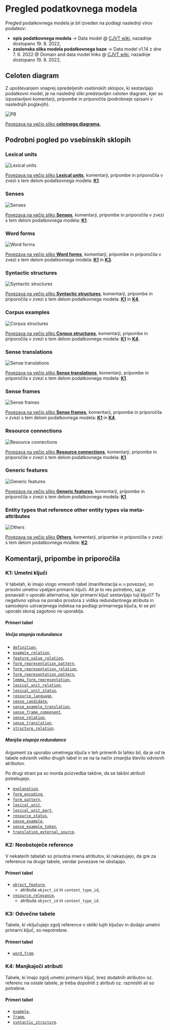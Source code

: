 # Pregled podatkovnega modela

Pregled podatkovnega modela je bil izveden na podlagi naslednji virov podatkov:

- **opis podatkovnega modela** &rarr; Data model @ [CJVT wiki](https://wiki.cjvt.si/books/digital-dictionary-database/page/data-model), nazadnje dostopano 19. 8. 2022,
- **zaslonska slika modela podatkovnega baze** &rarr; Data model v1.14 z dne 7. 6. 2022 @ Domain and data model links @ [CJVT wiki](https://wiki.cjvt.si/books/digital-dictionary-database/page/domain-and-data-model-links), nazadnje dostopano 19. 8. 2022,

## Celoten diagram

Z upoštevanjem vnaprej opredeljenih vsebinskih sklopov, ki sestavljajo podatkovni model, je na naslednji sliki predstavljen celoten diagram, kjer so izpostavljeni komentarji, pripombe in priporočila (podrobneje opisani v naslednjih poglavjih).

![PB](https://teaching.lavbic.net/plantuml/svg/xLnBRzms4BxhLmZf8SqM3emydDW85ac312rQj4MG5hq9iiHTgz5ZGKcr3Tl_lHH9KNmCAN9NcroQ769pFiuCPuR3uKDvstOfxlggZ3zyYgBsIr7lKfnMSLQcRHlVHN5ycMPVjhZfw_nzKpOulhugEcIsltdJehf5wtNy7NgzURd9h91aGmHGuEOSPPjp25YYco9BowIlYuuXDnjq1hAyhRiqwueiQJlSPrsFEUlDCmJgK3LuTqL-t0u2gBfdDjxe9grs9UEtiO4sA1L2dmr_GQ5zsHLbKMzx9dDW1hFBchf6P3nDtNAvfmpOu1nXveBBalHIsoJpl_puu-iFxq7oPFhynQjN-GiTf9lzFCkoqrE35Mpoy_Epi-VFTR1XxjFJo-ScJydK6IXKClEhvyDVGv1cua6AoKOpBpfxoMIb63VNidKVvDc0IPUqtfR8FIF-TySoxb1iFraxezRkS5gtX8JgBdfSeaqNTqsCY-rL5-S5PioYgo97SLRWh4JivxP363NTxGv5Zsb3XQfBXDieYYRdFdf3HLnmTwofasBgfFPHh3ljBYAZ8LeKtItf-USFfwVFJjUhbGHAigRQDJN196r_YPiIhLRnepXjOoS8a1IJFqL-4V_yssT2_UENzPesdPpGVse2kuZ_UlVf_K_lFdt_ukKJqle0QwUB72moAWNHZgcBn1YmYx_aqMjRdDuodoKJwYE8OaCrK7v6izXhJuKjgcYemHVU-eBHvGmzY-vS1OpojP_T_GOpXTWSai-8kP5FQcfEKrpbwo3A6pRJm_t9oVszU_fQEu-zjVO0OODY5XGqUMVGXApALgaFO6faonbpjyY9SzcGfEikCVEVQ5RuB9nVg10vpMdDnvPjYlMHk4TEawk5FVE91lAPUjg8CIhJOGK6BAwGbhIwBdkr0gG66ts3cohnitpN-0B3itYMrdcHfvrcJD5iZ2iWP--QRX1BOiPFVI7KXhUC94URWWIb7XPQyt4cuYJ457k8xGvnk1X7ZjeC5xj1buluyuU_Fyz4Wn83mH4zbo2uKhkcBPX6X3uNdXLAMx8FK8EJDnufpsLa2zEtip2kX6EW_wPbJyBeuw-_l_kiBliqIvF5iD-TDFVwOWMXxk_rPSL02SmaHkGcZOcIAK7qnCnD5UGfNu2zBUGebcUBrbEbCFsrAJt97qE288SzcoG2BZFOLdSCsNW8sQ7Qq7R4bg93HesHART1ZEJuyPh_vgvxsVIlp5OvRHe4st0MoP-ADBcUCGWpLlKnQb09CzdTVp-nQN2Le3fhygBUXhbYMa3uhuUQ_Up54vQ646vfkbK9RbqIQunhjAMyGjWULe3wn1TOFTeHNo_mfzBIeTC2fgP5PrWXtoGB5FuFR2zepccUysL2f04733r_qu5Y2G3ZKgmPdEh0pMa0BAJse77rDGI5O2qh6Ji_vLLBp0zMwN7YTCXwnynl1Y7hDKOTvw7tN23bE6S2bmRFJf1uW8gG9j3n3kUlgU4dsAkSz3I6pGw09g5vO6JfaGAyeI4LoCYK56fadvWPBX_Rzp2wGryU5N8jnbqqogEzr7W9tBLemQCq7kOulosCTVW-MYTTymNLeEwCjCG8w3vcjW9JP8VkABcvUIfbFfO8Hh85CyqytWCXGKHCcn0rIcRet1FQnawWYGLCBpUN_v3b8-5NQwE3rLRF-KMtjfwpYmlWO63o3HPXYxa4Ue1lpjXbu7gBQeIBBEPQq-LkkZAqRDkqiuJf547kkTnD66DAjhuTsZRuLbmLQEr7bg-9zPEcdSenHHtktiCiD89qcz36FLGS-y-UnOIh25Sb3iYnuqaLwLO8q2MqIB3ETBr4y0JQ2uGnGkLoNvyi4eu7otYbn1e7kfRG7kwVzhkd4Y_Qps1a96-7YyFw1g9j1rRqkSLqB1IBumbwImQ-qRYRAtA1RcBTDqbEERPxJg3OCCzLX52J52hKUeXZpmr5dQERkRfEy85le61okF9xt0GQekrApUWJcXi2JYQRPOuneG0PZutDWQazZ1Dis6VkFe2GK3mylzaxgVLrW_DuE4Ma9Ot-ckeENXdaGqUn8CYD5bPX7XyOOhGZrHPHWTbhje2djq-EgTUXcyvt_LEELXbdSB2SPXtpCgln876NTXt2TTBUjXsg56LKqjVJ1L9Y2U-pSJWyIMmVfAyMIP3wCEHRnVBeKUz7NO2CUcXhoI_JcTiCx2j4ZYOShdVdW5zTJuTc8ReeBXwIRq8PBlAyHNBZGL5ZrFeEpBUQ7MI13-qHSbG8gJGNdmk69LdY-yk1dsUywdj-QQz_c3fpLtUeag-rK8NsdWiUk_uILLNgfPiKVAiLcsMaVXmr5GrxAyl66d0dI1HF74d52bXYUjcKtMSM1amNxVJB0TdR3ViaZgE-jb6BOF7W1YeN8JJTd9jZ4fp7YaGviJ2hFu6t53JY45VkEzzdJZlR2g6ASotg7fniIkpV4-vAUpJtS-MIexDbmFPnZhr4UkBNmeWzP6Osb0-cfZmcNnEZYjzHsrAAz6G9jgIpgtmppaMvfhR3yF2-b7rNmpzLeT_6C1Uo_Qdw4SwTp-NInC9onJG1O0bxt3PvNrzEicToxMgb38IEmqFpsRKX7V1RLvwJfCoyMXwPSVN6NmDqytyXZMvsXBzi3Qbb0JywFJDZn0l0Yf9sioCR4kxmXhdfSOR4w9JMPMmQnpqk4x9Y4DqwtrfJjeoXQwm7PkAf-95SeqbtXBcE_89klHxfczFIQ5yihHoUJkofJqxjKdka9801bJVNDSt_FEeZ9RYdfKXbea761KXYuWeQSJcjDFjrKlKmdUCDU_fKFF85hxl9siP2XrGTwDzKUc1YKcW464vNFrP1jfXLO5SepMaXu8OLTLRshHGOaN5n8PyRH7nUI25gNAjBDF1E7LxVsIUnOdInzCNiiCAh7z3UgHEE7sJnomP-N6NsE71f6LNZWeIcHnILA4FJMYs20xA7FPISGJ2xxHDyfvLV2tYf1l0qtdwAs-kOETN5b4p45B5FsmdZFw2GC9W4mG6XqnVLGdaPgiW7A8S7PT0hNsrAMDoiJnnvJHFxDG0qqCTc6I6YboT_QRM2C3eVo6mQQjf6mc0cLdwLE_nV0ieNhjAo5EdVfb0Q_nKcZi_Ks7uB4XWfd_qOT4g88kYbDTFCl46rWvKJ4PMfu0TTk-fFsMIRk7UdiX4yaACj8rSXDKcV7iZ1Z-aa93CZK2bmb2iPXNNZ8JVVnm5H8-GjglE-Aly3 "PB")

[Povezava na večjo sliko **celotnega diagrama**.](https://teaching.lavbic.net/plantuml/svg/xLnBRzms4BxhLmZf8SqM3emydDW85ac312rQj4MG5hq9iiHTgz5ZGKcr3Tl_lHH9KNmCAN9NcroQ769pFiuCPuR3uKDvstOfxlggZ3zyYgBsIr7lKfnMSLQcRHlVHN5ycMPVjhZfw_nzKpOulhugEcIsltdJehf5wtNy7NgzURd9h91aGmHGuEOSPPjp25YYco9BowIlYuuXDnjq1hAyhRiqwueiQJlSPrsFEUlDCmJgK3LuTqL-t0u2gBfdDjxe9grs9UEtiO4sA1L2dmr_GQ5zsHLbKMzx9dDW1hFBchf6P3nDtNAvfmpOu1nXveBBalHIsoJpl_puu-iFxq7oPFhynQjN-GiTf9lzFCkoqrE35Mpoy_Epi-VFTR1XxjFJo-ScJydK6IXKClEhvyDVGv1cua6AoKOpBpfxoMIb63VNidKVvDc0IPUqtfR8FIF-TySoxb1iFraxezRkS5gtX8JgBdfSeaqNTqsCY-rL5-S5PioYgo97SLRWh4JivxP363NTxGv5Zsb3XQfBXDieYYRdFdf3HLnmTwofasBgfFPHh3ljBYAZ8LeKtItf-USFfwVFJjUhbGHAigRQDJN196r_YPiIhLRnepXjOoS8a1IJFqL-4V_yssT2_UENzPesdPpGVse2kuZ_UlVf_K_lFdt_ukKJqle0QwUB72moAWNHZgcBn1YmYx_aqMjRdDuodoKJwYE8OaCrK7v6izXhJuKjgcYemHVU-eBHvGmzY-vS1OpojP_T_GOpXTWSai-8kP5FQcfEKrpbwo3A6pRJm_t9oVszU_fQEu-zjVO0OODY5XGqUMVGXApALgaFO6faonbpjyY9SzcGfEikCVEVQ5RuB9nVg10vpMdDnvPjYlMHk4TEawk5FVE91lAPUjg8CIhJOGK6BAwGbhIwBdkr0gG66ts3cohnitpN-0B3itYMrdcHfvrcJD5iZ2iWP--QRX1BOiPFVI7KXhUC94URWWIb7XPQyt4cuYJ457k8xGvnk1X7ZjeC5xj1buluyuU_Fyz4Wn83mH4zbo2uKhkcBPX6X3uNdXLAMx8FK8EJDnufpsLa2zEtip2kX6EW_wPbJyBeuw-_l_kiBliqIvF5iD-TDFVwOWMXxk_rPSL02SmaHkGcZOcIAK7qnCnD5UGfNu2zBUGebcUBrbEbCFsrAJt97qE288SzcoG2BZFOLdSCsNW8sQ7Qq7R4bg93HesHART1ZEJuyPh_vgvxsVIlp5OvRHe4st0MoP-ADBcUCGWpLlKnQb09CzdTVp-nQN2Le3fhygBUXhbYMa3uhuUQ_Up54vQ646vfkbK9RbqIQunhjAMyGjWULe3wn1TOFTeHNo_mfzBIeTC2fgP5PrWXtoGB5FuFR2zepccUysL2f04733r_qu5Y2G3ZKgmPdEh0pMa0BAJse77rDGI5O2qh6Ji_vLLBp0zMwN7YTCXwnynl1Y7hDKOTvw7tN23bE6S2bmRFJf1uW8gG9j3n3kUlgU4dsAkSz3I6pGw09g5vO6JfaGAyeI4LoCYK56fadvWPBX_Rzp2wGryU5N8jnbqqogEzr7W9tBLemQCq7kOulosCTVW-MYTTymNLeEwCjCG8w3vcjW9JP8VkABcvUIfbFfO8Hh85CyqytWCXGKHCcn0rIcRet1FQnawWYGLCBpUN_v3b8-5NQwE3rLRF-KMtjfwpYmlWO63o3HPXYxa4Ue1lpjXbu7gBQeIBBEPQq-LkkZAqRDkqiuJf547kkTnD66DAjhuTsZRuLbmLQEr7bg-9zPEcdSenHHtktiCiD89qcz36FLGS-y-UnOIh25Sb3iYnuqaLwLO8q2MqIB3ETBr4y0JQ2uGnGkLoNvyi4eu7otYbn1e7kfRG7kwVzhkd4Y_Qps1a96-7YyFw1g9j1rRqkSLqB1IBumbwImQ-qRYRAtA1RcBTDqbEERPxJg3OCCzLX52J52hKUeXZpmr5dQERkRfEy85le61okF9xt0GQekrApUWJcXi2JYQRPOuneG0PZutDWQazZ1Dis6VkFe2GK3mylzaxgVLrW_DuE4Ma9Ot-ckeENXdaGqUn8CYD5bPX7XyOOhGZrHPHWTbhje2djq-EgTUXcyvt_LEELXbdSB2SPXtpCgln876NTXt2TTBUjXsg56LKqjVJ1L9Y2U-pSJWyIMmVfAyMIP3wCEHRnVBeKUz7NO2CUcXhoI_JcTiCx2j4ZYOShdVdW5zTJuTc8ReeBXwIRq8PBlAyHNBZGL5ZrFeEpBUQ7MI13-qHSbG8gJGNdmk69LdY-yk1dsUywdj-QQz_c3fpLtUeag-rK8NsdWiUk_uILLNgfPiKVAiLcsMaVXmr5GrxAyl66d0dI1HF74d52bXYUjcKtMSM1amNxVJB0TdR3ViaZgE-jb6BOF7W1YeN8JJTd9jZ4fp7YaGviJ2hFu6t53JY45VkEzzdJZlR2g6ASotg7fniIkpV4-vAUpJtS-MIexDbmFPnZhr4UkBNmeWzP6Osb0-cfZmcNnEZYjzHsrAAz6G9jgIpgtmppaMvfhR3yF2-b7rNmpzLeT_6C1Uo_Qdw4SwTp-NInC9onJG1O0bxt3PvNrzEicToxMgb38IEmqFpsRKX7V1RLvwJfCoyMXwPSVN6NmDqytyXZMvsXBzi3Qbb0JywFJDZn0l0Yf9sioCR4kxmXhdfSOR4w9JMPMmQnpqk4x9Y4DqwtrfJjeoXQwm7PkAf-95SeqbtXBcE_89klHxfczFIQ5yihHoUJkofJqxjKdka9801bJVNDSt_FEeZ9RYdfKXbea761KXYuWeQSJcjDFjrKlKmdUCDU_fKFF85hxl9siP2XrGTwDzKUc1YKcW464vNFrP1jfXLO5SepMaXu8OLTLRshHGOaN5n8PyRH7nUI25gNAjBDF1E7LxVsIUnOdInzCNiiCAh7z3UgHEE7sJnomP-N6NsE71f6LNZWeIcHnILA4FJMYs20xA7FPISGJ2xxHDyfvLV2tYf1l0qtdwAs-kOETN5b4p45B5FsmdZFw2GC9W4mG6XqnVLGdaPgiW7A8S7PT0hNsrAMDoiJnnvJHFxDG0qqCTc6I6YboT_QRM2C3eVo6mQQjf6mc0cLdwLE_nV0ieNhjAo5EdVfb0Q_nKcZi_Ks7uB4XWfd_qOT4g88kYbDTFCl46rWvKJ4PMfu0TTk-fFsMIRk7UdiX4yaACj8rSXDKcV7iZ1Z-aa93CZK2bmb2iPXNNZ8JVVnm5H8-GjglE-Aly3)

## Podrobni pogled po vsebinskih sklopih

### Lexical units

![Lexical units](https://teaching.lavbic.net/plantuml/svg/xLPRJzim57xFhx3O0rkdeefUe0X5C0JQD6cQqBRNodLEMe_4ZXm7Mj7-zzbEBqdi9As6zZIAHF7vpkqx5_icbLZ8B8xG_QFdfK-K9LZW6948fobwzH2QOl8q4pnZmHsFk40lSoh1Fh--Je6buFle7Lo6mv3KGYQXSc20uHX8E7O18rXGWgD9ngZCaM488wV99PEOI4ecgHGPaPdOc0xFmHb3p4KoLrzdse49TrHd6nOuJgBSNbW72W7ld9xhZzDf5aaQKJRBSf_QcDiSuOo1oeUpTEEtbmEv243a9PX6IgjyLg1_-F3fylxEATvJ7mmkBe915LIbVKm8wVKiKsxAn-FHgD-lWYswUxrftxPPe9eudHPelkZhZ-MeGh7sOfkfq0kZOUuB2y5VYkokYzCWb0fcimYQ9-9_ETwc72NkzsmJmxOKcALA14nwfn644acE19tD9Ggeo8rvSne08bIG2FBlgGG1N2uJy4xDGGpn54JgUTw-k2VNniNLXcX_mp_I_9yWgnwldaf7XK7bKgd-_DZhdVVyJgU8wdJG2S8fAfwv327ritKk8F1fS8M-VFkXeD-_-dv9F1DuwJjgFjdhF3XrTF8sQDsUn4HhkZ8nWhfq72bqk-OFKqr_XNxTFjvzldryFnX-E30CLNGdeKRGmkeXf9Pijh6vvvtmEE5CnTwg4t8HJu0H7gYvEAuKd9Kov-nlQHyDFfZJPpK4QcAgWkPO9hKzNf6zLLMKsJPocwjtI7y9YB3U7lNzNaBykyRVkcsCwGse3WMF9qTDWUH7ucjs44BgrvxfzQhRNQrA0gy2r1Yp_Qj0KwCTkjgNIYjBTYhgngZ7jKMmhq3PgBDfcdGjHyTWzQLfjv5vPcpRnlo3zayJtHzMInmnKwQh4vvIQHQ8ahc3493oJ13G2S0pPcGNaIqv8AYTaXLG2JO77BoejqOBZ38IPNe3Rd6UjUZLIoSjI4tQVFfRFHiAfwfpfBu3YXrUKnFxxjvLo1QXkWUUWwZw5YZTdVkJeveXLsjcixbX3bW5vKhpo88uSonThDiqIuV8VlgsPsmi24XKnocV-H0tHvmIGPEwKP6maENrxowO_RBOLSuM7TCVjKyOTxoK1R3ODNA-FTQhiomvivPFeQKKeYet0izpxVSpixkrWYCtjuO6bsfRjho5E5ZHRtrhuTHaT0CioEBe3m00 "Lexical units")

[Povezava na večjo sliko **Lexical units**](https://teaching.lavbic.net/plantuml/svg/xLPRJzim57xFhx3O0rkdeefUe0X5C0JQD6cQqBRNodLEMe_4ZXm7Mj7-zzbEBqdi9As6zZIAHF7vpkqx5_icbLZ8B8xG_QFdfK-K9LZW6948fobwzH2QOl8q4pnZmHsFk40lSoh1Fh--Je6buFle7Lo6mv3KGYQXSc20uHX8E7O18rXGWgD9ngZCaM488wV99PEOI4ecgHGPaPdOc0xFmHb3p4KoLrzdse49TrHd6nOuJgBSNbW72W7ld9xhZzDf5aaQKJRBSf_QcDiSuOo1oeUpTEEtbmEv243a9PX6IgjyLg1_-F3fylxEATvJ7mmkBe915LIbVKm8wVKiKsxAn-FHgD-lWYswUxrftxPPe9eudHPelkZhZ-MeGh7sOfkfq0kZOUuB2y5VYkokYzCWb0fcimYQ9-9_ETwc72NkzsmJmxOKcALA14nwfn644acE19tD9Ggeo8rvSne08bIG2FBlgGG1N2uJy4xDGGpn54JgUTw-k2VNniNLXcX_mp_I_9yWgnwldaf7XK7bKgd-_DZhdVVyJgU8wdJG2S8fAfwv327ritKk8F1fS8M-VFkXeD-_-dv9F1DuwJjgFjdhF3XrTF8sQDsUn4HhkZ8nWhfq72bqk-OFKqr_XNxTFjvzldryFnX-E30CLNGdeKRGmkeXf9Pijh6vvvtmEE5CnTwg4t8HJu0H7gYvEAuKd9Kov-nlQHyDFfZJPpK4QcAgWkPO9hKzNf6zLLMKsJPocwjtI7y9YB3U7lNzNaBykyRVkcsCwGse3WMF9qTDWUH7ucjs44BgrvxfzQhRNQrA0gy2r1Yp_Qj0KwCTkjgNIYjBTYhgngZ7jKMmhq3PgBDfcdGjHyTWzQLfjv5vPcpRnlo3zayJtHzMInmnKwQh4vvIQHQ8ahc3493oJ13G2S0pPcGNaIqv8AYTaXLG2JO77BoejqOBZ38IPNe3Rd6UjUZLIoSjI4tQVFfRFHiAfwfpfBu3YXrUKnFxxjvLo1QXkWUUWwZw5YZTdVkJeveXLsjcixbX3bW5vKhpo88uSonThDiqIuV8VlgsPsmi24XKnocV-H0tHvmIGPEwKP6maENrxowO_RBOLSuM7TCVjKyOTxoK1R3ODNA-FTQhiomvivPFeQKKeYet0izpxVSpixkrWYCtjuO6bsfRjho5E5ZHRtrhuTHaT0CioEBe3m00), komentarji, pripombe in priporočila v zvezi s tem delom podatkovnega modela: [**K1**](#k1-umetni-ključi).

### Senses

![Senses](https://teaching.lavbic.net/plantuml/svg/xLTRRzem57xFhx2wXsvCL56vjA0AjQjQRTgqJLKtxIqoZWDM4pjodAweyDzdvnxR47fx6pm0vtmvtxdRd2S2Sf568RYwSPpaZj0OSXW15C8a0OyE07E8xXQSfTI_P27ZuE-I26pApyuIJ1Cycu5t-3GO1MWhn0iaGGOC9XW54nimn0y4mT1BAH4vCWZms6foHGL4WY0l4Jn58kM5wU0OMts868-Nykj24MJkZhVPnWymYiFSNh0D561OaHwhjvKq3GK92LsaEQSoPZU76ALOniDeKl2wEP1n7_Ey1FDGFjMMDT8_klvqUdLfLTUfzuSd9_vG1-bfdo24NDSmPK_vP38U3mOws4Ytwyu7fir6gf6Lj97cau5w6qHQYXMBQKPBBnwFSYx8EVlRpEwcEGrSFWBf8iIx9-9_ELwd7AtSrzb6MRO5XpIHAao5SnZYG03102UBfG0-uRanPqby313XACJvzqHWZfbOnTWvp0GHZkQO9uvJr_RWB6EO5YMRPJKw07Kj7ntfl-GbOYN1lpwwxh4xw_NoMagNXCTPY7izS01W0ZHnomwGB-9FmPVljrB-y-jibedw_Uo3ogwOWjyNDvUVBsxU3qSVf7JJoQs2it0hyLjpcxJxC9RfNd2uofFjrQXhAwev4PrW5NadI9N61EsCcECGgYwpPBobUisiwzozdeNL82mYvTYVTUK_u2pozYk2OFi2hGNOcLi4gKzyABIyLkANX1WpeMXb--pdVaMw3Ryb4Xy7HFQdtY6Q-6rciYOnQL-IkvSKl8h3nmdY95Q-JC7jrP_RZcvezS2JDqhNhYYSYbb2Se-algiz8mmJUUorcxCGlj7AG_B4JfDEME74Za3lOPZADhh-zkEYYhEni3VhVXhtsLe_jsoezLe_OGnKXQbfgZMb6MajJIkwDhPRMwdhVM5zUelQ0SrfqPviQtB_jP6k-SkMaCZiQjBWa7dVrbtPTR3TMva8wFT5rLz6T-tJMzhAbzPqp0xtYajXsy5229ftnjTnhx2tbuFDMI_zQyg0SPdUmqVpNjtXiMtzMTtLraYzGEfhjTM_R9BDqy3AaU-DaYB_rLqb2yDugCwRUtbPphPa9t5hxpPlXuRYELNPlTNR1QpAXbWKCofTxPe8nYCFKyHy-SVbwPFX2NQ7gNK-SjMpfYJRiHsHjgWCR5RKzZcd_c8r5incVPJ6H_MIqhVOaT8LF-tAlC6A9qjXirYbqUA0CFIPeWILMyNkLpkdXQtQkkESO-gdKVWF "Senses")

[Povezava na večjo sliko **Senses**](https://teaching.lavbic.net/plantuml/svg/xLTRRzem57xFhx2wXsvCL56vjA0AjQjQRTgqJLKtxIqoZWDM4pjodAweyDzdvnxR47fx6pm0vtmvtxdRd2S2Sf568RYwSPpaZj0OSXW15C8a0OyE07E8xXQSfTI_P27ZuE-I26pApyuIJ1Cycu5t-3GO1MWhn0iaGGOC9XW54nimn0y4mT1BAH4vCWZms6foHGL4WY0l4Jn58kM5wU0OMts868-Nykj24MJkZhVPnWymYiFSNh0D561OaHwhjvKq3GK92LsaEQSoPZU76ALOniDeKl2wEP1n7_Ey1FDGFjMMDT8_klvqUdLfLTUfzuSd9_vG1-bfdo24NDSmPK_vP38U3mOws4Ytwyu7fir6gf6Lj97cau5w6qHQYXMBQKPBBnwFSYx8EVlRpEwcEGrSFWBf8iIx9-9_ELwd7AtSrzb6MRO5XpIHAao5SnZYG03102UBfG0-uRanPqby313XACJvzqHWZfbOnTWvp0GHZkQO9uvJr_RWB6EO5YMRPJKw07Kj7ntfl-GbOYN1lpwwxh4xw_NoMagNXCTPY7izS01W0ZHnomwGB-9FmPVljrB-y-jibedw_Uo3ogwOWjyNDvUVBsxU3qSVf7JJoQs2it0hyLjpcxJxC9RfNd2uofFjrQXhAwev4PrW5NadI9N61EsCcECGgYwpPBobUisiwzozdeNL82mYvTYVTUK_u2pozYk2OFi2hGNOcLi4gKzyABIyLkANX1WpeMXb--pdVaMw3Ryb4Xy7HFQdtY6Q-6rciYOnQL-IkvSKl8h3nmdY95Q-JC7jrP_RZcvezS2JDqhNhYYSYbb2Se-algiz8mmJUUorcxCGlj7AG_B4JfDEME74Za3lOPZADhh-zkEYYhEni3VhVXhtsLe_jsoezLe_OGnKXQbfgZMb6MajJIkwDhPRMwdhVM5zUelQ0SrfqPviQtB_jP6k-SkMaCZiQjBWa7dVrbtPTR3TMva8wFT5rLz6T-tJMzhAbzPqp0xtYajXsy5229ftnjTnhx2tbuFDMI_zQyg0SPdUmqVpNjtXiMtzMTtLraYzGEfhjTM_R9BDqy3AaU-DaYB_rLqb2yDugCwRUtbPphPa9t5hxpPlXuRYELNPlTNR1QpAXbWKCofTxPe8nYCFKyHy-SVbwPFX2NQ7gNK-SjMpfYJRiHsHjgWCR5RKzZcd_c8r5incVPJ6H_MIqhVOaT8LF-tAlC6A9qjXirYbqUA0CFIPeWILMyNkLpkdXQtQkkESO-gdKVWF), komentarji, pripombe in priporočila v zvezi s tem delom podatkovnega modela: [**K1**](#k1-umetni-ključi).

### Word forms

![Word forms](https://teaching.lavbic.net/plantuml/svg/xLXRJzim57xFhx3OmxPEHHMNiY9KmH1eqwPjGjjU8zSvAH697TaEKAtyzzbnxd6IjaFiPUA1nlxEET-vsicva9ZB90hHrOtZYBk0nfZZ294G2u5-EmWjCBbRSfPGxvA5ZAE7sq12U_tiJ00LC9-ZL_3UF_P99yJrbO4KwC-0-3CRC8J7WE3GJMWW3TBtOMfLkQ8I4naGLqYU49dmJBL_05OE4UFnhVgvr0PIkjCktV28epWq-lmka0-uC7gW_wn6ar06OK2NYR6fbTdL4KOfA7yO5PdTYG4oxW4tALY4Igg-LWd_yVM7zrUNrkqozDxHoObtr0GrmpuZX4mcBLNsaCzcq-dXOHFS2lTaiZXiwwo4cbYDLi9ySgZ_MeOQ8TPMsceQuONfiR65EMSFrUW-LRk1An5Cbo7qTyJ_T3nFEcgnBwDDqcXBZgbGMq2bype4NoB940-Mjn9v0JVAdDl00qG2Ja8mluK43aokOd1UfmiHH0lWmd6SChbxPwc9qomeymT55VcCHs8FjKEdIq6H2EHA2VvyDvaSJEQZaOQxG0dpbE-Z4Tf3MA3QOeSgX3Bh7Bnvu9sYJrz_AEZtp_DvTVVLakFLF5N88UQW2abYxRDRobnRPGJXGInjiF4u_IVXKPwYNnStbnylRjuS7RzLgoeLWrwwHhFLsMolqsUBenaRgbfZ6pOnbYh7r1KhbUkeHgQ-zN9SR2IU8_l6ZvvCgjXlnRTHIJRwTiY_gkKyeotS5bvIlQQkFp8HVPvMO2zGEGtZ74BpGq-kFfOru8lpx66s3PTQYlNmTLE5GyMWNHu4LTBuLrMJ1tgJPFohxf1iQmbh2BS8or1zFcDP8YIIXTQtORqIB679-2gdbp__DPtfKOzLTNU3g0Y9UTgv5tBAFIC_X2Z26t6h5DzePBgCi-B0B1Ps9cjytRYQKk9kpr3f13n7UtMHtQKBjsYN2B1Gr-U-ZiaWEwTXby51b2NRV6p0CcezrNYFmqHrolMNRnS_yiZKBy5Fwt4IZzdQUbsqeSVhjIrEXURyHgAWwTj0WQ_V_WfynuN6y6h83iiCiUiw8Uhc-Wxr3JHraTXTqYwQIh3rq7MfHxZ3uMu_SwbYF6bgsLGjOfYFIRrNph5Ysy2DODT8KM3zJjaToLxHel1AKtsjtHDurJ7MCwNu7g2AZylAyLBVGAsF1tfej4P6SnIMIbgjNNy1oJyqk8H5CQEAwe14lSiRMAkpPXOLXtRwXAfV9gmUfVF7TapVgvTz5TZwdS5gk36RopbSVlFOr7HcevsUf_N-_hen-nodlrRsq-hIOYOOGt2Dp1uTvnoebqJX7m00 "Word forms")

[Povezava na večjo sliko **Word forms**](https://teaching.lavbic.net/plantuml/svg/xLXRJzim57xFhx3OmxPEHHMNiY9KmH1eqwPjGjjU8zSvAH697TaEKAtyzzbnxd6IjaFiPUA1nlxEET-vsicva9ZB90hHrOtZYBk0nfZZ294G2u5-EmWjCBbRSfPGxvA5ZAE7sq12U_tiJ00LC9-ZL_3UF_P99yJrbO4KwC-0-3CRC8J7WE3GJMWW3TBtOMfLkQ8I4naGLqYU49dmJBL_05OE4UFnhVgvr0PIkjCktV28epWq-lmka0-uC7gW_wn6ar06OK2NYR6fbTdL4KOfA7yO5PdTYG4oxW4tALY4Igg-LWd_yVM7zrUNrkqozDxHoObtr0GrmpuZX4mcBLNsaCzcq-dXOHFS2lTaiZXiwwo4cbYDLi9ySgZ_MeOQ8TPMsceQuONfiR65EMSFrUW-LRk1An5Cbo7qTyJ_T3nFEcgnBwDDqcXBZgbGMq2bype4NoB940-Mjn9v0JVAdDl00qG2Ja8mluK43aokOd1UfmiHH0lWmd6SChbxPwc9qomeymT55VcCHs8FjKEdIq6H2EHA2VvyDvaSJEQZaOQxG0dpbE-Z4Tf3MA3QOeSgX3Bh7Bnvu9sYJrz_AEZtp_DvTVVLakFLF5N88UQW2abYxRDRobnRPGJXGInjiF4u_IVXKPwYNnStbnylRjuS7RzLgoeLWrwwHhFLsMolqsUBenaRgbfZ6pOnbYh7r1KhbUkeHgQ-zN9SR2IU8_l6ZvvCgjXlnRTHIJRwTiY_gkKyeotS5bvIlQQkFp8HVPvMO2zGEGtZ74BpGq-kFfOru8lpx66s3PTQYlNmTLE5GyMWNHu4LTBuLrMJ1tgJPFohxf1iQmbh2BS8or1zFcDP8YIIXTQtORqIB679-2gdbp__DPtfKOzLTNU3g0Y9UTgv5tBAFIC_X2Z26t6h5DzePBgCi-B0B1Ps9cjytRYQKk9kpr3f13n7UtMHtQKBjsYN2B1Gr-U-ZiaWEwTXby51b2NRV6p0CcezrNYFmqHrolMNRnS_yiZKBy5Fwt4IZzdQUbsqeSVhjIrEXURyHgAWwTj0WQ_V_WfynuN6y6h83iiCiUiw8Uhc-Wxr3JHraTXTqYwQIh3rq7MfHxZ3uMu_SwbYF6bgsLGjOfYFIRrNph5Ysy2DODT8KM3zJjaToLxHel1AKtsjtHDurJ7MCwNu7g2AZylAyLBVGAsF1tfej4P6SnIMIbgjNNy1oJyqk8H5CQEAwe14lSiRMAkpPXOLXtRwXAfV9gmUfVF7TapVgvTz5TZwdS5gk36RopbSVlFOr7HcevsUf_N-_hen-nodlrRsq-hIOYOOGt2Dp1uTvnoebqJX7m00), komentarji, pripombe in priporočila v zvezi s tem delom podatkovnega modela: [**K1**](#k1-umetni-ključi) in [**K3**](#k3-odvečne-tabele).

### Syntactic structures

![Syntactic structures](https://teaching.lavbic.net/plantuml/svg/xLPDZzem5BpdLrZqi2qLAE9pGIZQBTfLgqfLXTfU8-CyWxMEZHn72ohyztKI20asKAeUgrmYUzxCUDvpu27HMEaqvkXfvdd92nChh72C2CT9Wdvx2CqnULaecOfeAhbKw7N9DDZhaqa28e4WGE_WdlOfEGi9gH78WNG4X8vSG0vhHZ0FKy5qWQGK1axAZT2OQ4R2HAkKw5JjgMa7d1vYgLPByxh817AxWtFSiCRnYXTyz1o80Yv5EzdZ54svPfo9HLfePcHkEYA507CUAPAzhby0fOf05IsOSrDLNwl4tt_-TFyqTMuVeuzwms7KEmMTnZuYXFY-HUMEV3GQ3BhTKx0Lj-_FkpPd9MhY5At4FEncZoLq4d6cOjESn0k3Vg65bPAlrNHtrTkWJ0aM2mwNRyJ_TloRTjIoFwPDyhIrmY8nMo2qTyU1QgGbKconr2XYgY3pbYm2H9WY78htH8C2gJShyExoXHZYEQZ4yuwzRKnoXV4-kg0C5fN1Dj2vlBF1C9QOtfGy2g9WylEZxtVyeDbqb3MRg85mWXnR5tKGOj4OVVdsmw2-Vmq2isGYg-WVHG-L8P7nIWg3A4NjhLj54Jeajb1u4nmPZyZd0xBLAZX41EjyyqzCA-0uwsUODSusNjk-tVpUaZ1tS8n-FSwcdnzdxtlz3xSuEs_gYf_AZ5pBbIePXnV3hS6rl0LiahD1-V5T0xBRjbhRhMjWwnLb28S2TyykrpX4RiMRWzXTh7vM3_shhY7hovkrpEfIVVPjSJlMgybVjHkQ3v_JSxxnDyPh99STEmRYIWMLAWv141cP7mB7OUqJxBRjTcrUIgawEWEcg_QvMNm04Pa_jMy0 "Syntactic structures")

[Povezava na večjo sliko **Syntactic structures**](https://teaching.lavbic.net/plantuml/svg/xLPDZzem5BpdLrZqi2qLAE9pGIZQBTfLgqfLXTfU8-CyWxMEZHn72ohyztKI20asKAeUgrmYUzxCUDvpu27HMEaqvkXfvdd92nChh72C2CT9Wdvx2CqnULaecOfeAhbKw7N9DDZhaqa28e4WGE_WdlOfEGi9gH78WNG4X8vSG0vhHZ0FKy5qWQGK1axAZT2OQ4R2HAkKw5JjgMa7d1vYgLPByxh817AxWtFSiCRnYXTyz1o80Yv5EzdZ54svPfo9HLfePcHkEYA507CUAPAzhby0fOf05IsOSrDLNwl4tt_-TFyqTMuVeuzwms7KEmMTnZuYXFY-HUMEV3GQ3BhTKx0Lj-_FkpPd9MhY5At4FEncZoLq4d6cOjESn0k3Vg65bPAlrNHtrTkWJ0aM2mwNRyJ_TloRTjIoFwPDyhIrmY8nMo2qTyU1QgGbKconr2XYgY3pbYm2H9WY78htH8C2gJShyExoXHZYEQZ4yuwzRKnoXV4-kg0C5fN1Dj2vlBF1C9QOtfGy2g9WylEZxtVyeDbqb3MRg85mWXnR5tKGOj4OVVdsmw2-Vmq2isGYg-WVHG-L8P7nIWg3A4NjhLj54Jeajb1u4nmPZyZd0xBLAZX41EjyyqzCA-0uwsUODSusNjk-tVpUaZ1tS8n-FSwcdnzdxtlz3xSuEs_gYf_AZ5pBbIePXnV3hS6rl0LiahD1-V5T0xBRjbhRhMjWwnLb28S2TyykrpX4RiMRWzXTh7vM3_shhY7hovkrpEfIVVPjSJlMgybVjHkQ3v_JSxxnDyPh99STEmRYIWMLAWv141cP7mB7OUqJxBRjTcrUIgawEWEcg_QvMNm04Pa_jMy0), komentarji, pripombe in priporočila v zvezi s tem delom podatkovnega modela: [**K1**](#k1-umetni-ključi) in [**K4**](#k4-manjkajoči-atributi).

### Corpus examples

![Corpus structures](https://teaching.lavbic.net/plantuml/svg/xLPTJzim57tFhx3O0rkdLX7zW29KmH1eqwPjGjjU8zTnsWZ7Zcm7g5R---ma9N7if66WFKsfrCZt-7wSSttZSo4Xbrb2mDMDvudRcAQGmmGW0eK0lpq0bX3ThZZBQ7Z92EFWVXrBRA-VdGbC1Luim1jy4aqZr0e98XKW1qPpZAAv2qZmGumW2J8Qom8PHNZcTBcX4Y8Peq18dY6PyT9rT8ITEIICfslrkj81ydHdRRxn0qnIKlYBsa0HXaz1Z_JZ39eH6PEOhh8YfdRcTeSOfLZLmwWeu_e5aF4GyqA29L6xpBKQ_TFh3oTNbqvpHNquEJuE9qrGa_OvGiZtBLTkokVpsMmyRe8jkdr_ERPzrgX6pg0rce_7-h42DIZMKMmt3NhnR5h4Wfop-pgxZ_NJmDKMI5S4Tv-8_tAyZXm6znNRA6TRSaY5Cc4glKE28maa0pnUhIK8OruuyzPnY06AEIAuU1SISypa9iNUORwGu6I9kV2yIjk3ipp2QLdo0YckCW5ABiG1gFEY6q7zL1QntAYjFz_x_f6_60oANOC1E01GWD97SoS0SNWAFdtzeIpVFoyM-T9mcFzHrHEduDV5pUN7YvktiycxVFLE9QiggmoJgJOegbn9bD42ZWdKX0IwybrEJkCBKdHbKZ39SRYmacgaqI_mJfeLXvjIcA22NHUmdcIqyU38f5R7lgGYpf9Wvz9AhG6Mh3zKYVFiKjLuaPWYI_BT-b-Gtf5lsHKxk6Qhb6WNBzzbzWi0AHEnp7jQ-MklgHYLZUOn5bycNE5gdmojvVV9Ef3i5bDdxeNfDIfGCr7kBSECtQwbMvkIxiVjSBZTbhEjPgXEKebmJfhz-1w86kIffss8sILxxAKI2fMb6cSOFVrHQbDPCs-AgrT0TGdGYbeYzcb20rE_3ko1keU60U7CRe2E6fz8qfzVSuws0e1r3UXBH6k3cbLMeVfNOcJzB8sw-SyFZdbiEkXCC1Jg_cHIM2w-UkEqVIyDK1cyfR0xI3BroR_-yksYfQw8yKGTrvHZVI0BKHfLTa20VJNTNxlBtpzdmfJkSJlAqb5jE3P7q2Y_gevsyyNpkaZfzcOSDGKTsKFBFU0QEUJJolFECGspXFm1 "Corpus structures")

[Povezava na večjo sliko **Corpus structures**](https://teaching.lavbic.net/plantuml/svg/xLPTJzim57tFhx3O0rkdLX7zW29KmH1eqwPjGjjU8zTnsWZ7Zcm7g5R---ma9N7if66WFKsfrCZt-7wSSttZSo4Xbrb2mDMDvudRcAQGmmGW0eK0lpq0bX3ThZZBQ7Z92EFWVXrBRA-VdGbC1Luim1jy4aqZr0e98XKW1qPpZAAv2qZmGumW2J8Qom8PHNZcTBcX4Y8Peq18dY6PyT9rT8ITEIICfslrkj81ydHdRRxn0qnIKlYBsa0HXaz1Z_JZ39eH6PEOhh8YfdRcTeSOfLZLmwWeu_e5aF4GyqA29L6xpBKQ_TFh3oTNbqvpHNquEJuE9qrGa_OvGiZtBLTkokVpsMmyRe8jkdr_ERPzrgX6pg0rce_7-h42DIZMKMmt3NhnR5h4Wfop-pgxZ_NJmDKMI5S4Tv-8_tAyZXm6znNRA6TRSaY5Cc4glKE28maa0pnUhIK8OruuyzPnY06AEIAuU1SISypa9iNUORwGu6I9kV2yIjk3ipp2QLdo0YckCW5ABiG1gFEY6q7zL1QntAYjFz_x_f6_60oANOC1E01GWD97SoS0SNWAFdtzeIpVFoyM-T9mcFzHrHEduDV5pUN7YvktiycxVFLE9QiggmoJgJOegbn9bD42ZWdKX0IwybrEJkCBKdHbKZ39SRYmacgaqI_mJfeLXvjIcA22NHUmdcIqyU38f5R7lgGYpf9Wvz9AhG6Mh3zKYVFiKjLuaPWYI_BT-b-Gtf5lsHKxk6Qhb6WNBzzbzWi0AHEnp7jQ-MklgHYLZUOn5bycNE5gdmojvVV9Ef3i5bDdxeNfDIfGCr7kBSECtQwbMvkIxiVjSBZTbhEjPgXEKebmJfhz-1w86kIffss8sILxxAKI2fMb6cSOFVrHQbDPCs-AgrT0TGdGYbeYzcb20rE_3ko1keU60U7CRe2E6fz8qfzVSuws0e1r3UXBH6k3cbLMeVfNOcJzB8sw-SyFZdbiEkXCC1Jg_cHIM2w-UkEqVIyDK1cyfR0xI3BroR_-yksYfQw8yKGTrvHZVI0BKHfLTa20VJNTNxlBtpzdmfJkSJlAqb5jE3P7q2Y_gevsyyNpkaZfzcOSDGKTsKFBFU0QEUJJolFECGspXFm1), komentarji, pripombe in priporočila v zvezi s tem delom podatkovnega modela: [**K1**](#k1-umetni-ključi) in [**K4**](#k4-manjkajoči-atributi).

### Sense translations

![Sense translations](https://teaching.lavbic.net/plantuml/svg/xLTTJzim57tFhx3WWQrJKKHfeHMAO0YqQT8qLTjUAzUvIIrS9x8TGJNuxtE-g1Cx2TEwjwaFjFR9ESVdNjlXMYeiLBPbw6xfUVA1yXGBl4M4OIdHBm-XDIOFiKWo7jucB17eSKCLsEDNLnAuX210nt0PJIFI2Lb5Mg00HdCWqTm5PF142MQhZ5DL8gC8PaxA7LUOA4fMKecCg4nKrD4PE3ri4v5kzDSu5oZiphguuGblKrRoHLsW2F2hw5d-SOfcJ556UPoLcZcPcuuad8DUJy9bfUkNm4I48CeIh9b-gZbcn3-z_tXvT-kStaSVdbzSXETjK3lsEI74zoqgT-Jp-MmscRJ1Ljo-lvxOd4RKn2bgn7mnoJ-MK2lYNCMcQSKBiscfXOL87irqNypT8FGZcCSC-dV4_t8SfXoDxFTfao9j9J2NUWguyauOH0gf10aQRnGAgIZ9l0qD0H4g28FokrGW856x5BoJOc0BspK8wNdUlhX7LuN4eZ8R54Kg1HakJ1uXQsLvHsWlLEtqypy--FwP7un6PNsh65S6nMY4ZX2Mg1FWLa2eyYOW36YuG9-_VjV8Rr-2m9mzZWNU1KtkFVhUYJQqRQmknNvver5Z8SKwtk1yo2x3EJvsEXsFYp-6oWBzl5dUVhfPlZkVlhSTrcILlVhd7tYh9BdUcWDQy9HgVZCDO-G0TUojp4282qUAXhl1bUdzmlNH8vDC47XTNMFqC9aYb0csKg1x5Ql-nFVRoqp6yehQZRbwe_5_L9gMUa-Rjv4Fi1ieLBdLxMrfZH_iMFdxuwJxw7jv7XSd-VZvsQoVrpW0SbIOFF8SL7UzrsZk797V33PD2zIYw6iPWx8rDVoWxSCkZmEcm-guM1gN2Dg_REGbjQhOF2QCLmgxF4KRfecavH6XvtfCr1LqtcZ8V8SOjjNHMgrjvBpFyfS5HvgdHIETwaYBsHfKszE0BEsQxQUgKPvt3JpK_phz1W00 "Sense translations")

[Povezava na večjo sliko **Sense translations**](https://teaching.lavbic.net/plantuml/svg/xLTTJzim57tFhx3WWQrJKKHfeHMAO0YqQT8qLTjUAzUvIIrS9x8TGJNuxtE-g1Cx2TEwjwaFjFR9ESVdNjlXMYeiLBPbw6xfUVA1yXGBl4M4OIdHBm-XDIOFiKWo7jucB17eSKCLsEDNLnAuX210nt0PJIFI2Lb5Mg00HdCWqTm5PF142MQhZ5DL8gC8PaxA7LUOA4fMKecCg4nKrD4PE3ri4v5kzDSu5oZiphguuGblKrRoHLsW2F2hw5d-SOfcJ556UPoLcZcPcuuad8DUJy9bfUkNm4I48CeIh9b-gZbcn3-z_tXvT-kStaSVdbzSXETjK3lsEI74zoqgT-Jp-MmscRJ1Ljo-lvxOd4RKn2bgn7mnoJ-MK2lYNCMcQSKBiscfXOL87irqNypT8FGZcCSC-dV4_t8SfXoDxFTfao9j9J2NUWguyauOH0gf10aQRnGAgIZ9l0qD0H4g28FokrGW856x5BoJOc0BspK8wNdUlhX7LuN4eZ8R54Kg1HakJ1uXQsLvHsWlLEtqypy--FwP7un6PNsh65S6nMY4ZX2Mg1FWLa2eyYOW36YuG9-_VjV8Rr-2m9mzZWNU1KtkFVhUYJQqRQmknNvver5Z8SKwtk1yo2x3EJvsEXsFYp-6oWBzl5dUVhfPlZkVlhSTrcILlVhd7tYh9BdUcWDQy9HgVZCDO-G0TUojp4282qUAXhl1bUdzmlNH8vDC47XTNMFqC9aYb0csKg1x5Ql-nFVRoqp6yehQZRbwe_5_L9gMUa-Rjv4Fi1ieLBdLxMrfZH_iMFdxuwJxw7jv7XSd-VZvsQoVrpW0SbIOFF8SL7UzrsZk797V33PD2zIYw6iPWx8rDVoWxSCkZmEcm-guM1gN2Dg_REGbjQhOF2QCLmgxF4KRfecavH6XvtfCr1LqtcZ8V8SOjjNHMgrjvBpFyfS5HvgdHIETwaYBsHfKszE0BEsQxQUgKPvt3JpK_phz1W00), komentarji, pripombe in priporočila v zvezi s tem delom podatkovnega modela: [**K1**](#k1-umetni-ključi).

### Sense frames

![Sense frames](https://teaching.lavbic.net/plantuml/svg/xLPTRzem57tFhx3OGpScgWWA58IYTgZLfadJL6rxHSQv0QkEZMn7BMhvxxCTsdmvD9gsjy43aU_nFSVds0vNIcEfivIXcxiWKFUKxx34AI8CAuMU0eJMcDnlfCXul1HCIFImfHgQuuk50guWYj0xk4p62Mc5h193u83934Woym4PF5A2sIhZLEV89869j-MUQqmq9IkbPKPq9e-jao5uDQH2xhRcSMC9dDn9MszunEcEvVsIDb02-9LqQBzUqenfoYZVP3cdRUPlHmJdODOZk3hoXZbGo1Xa7i6QcLdLiPBzuzjFbpTBRxcmFhwOJkEBEgXk-umG4eQDLdxBPxF9P3IgWnjsX-5wrEnPiffuIKisJqVsso2gMMnPccrgzi9ad7DXASL3sTr3-JH8CmNp3OFJ9-9_77ydZehtXTl4kQqbvigKWElWZ46YaHP8qirMevZAl5cmfJ4WGYLXa3yh3HA4tkyWE7C3AQHha2e8WYBSti9Hp8znH2uav49IFLGFxIamgp4ggDwRcJy_Xk4mZFhz4cX5HBeJt61MAbjBmQ3VHps45Je9yZ0Xyw7n77tvziDKlt-D8ZSq6BWVRc1pzElwRldv-kxznVY36JturTKfhICledorVwcbrDZZItVcbzGs4k_pp5O5wjQBofVQG7KphSMlFnJS8gM6ibbqrklTNIUtNelsemG9STJDzswBARROMyZZYNXhvONCMcYLgBe6v7hxRJey3-oLCtX-Fds4MnlO3dPsRVmKOOtCYZiXotU8_JDUqQPSvQzMZHqjMwoofL3nphE-Dbojv5f-ipN3TLV9JYXgxt9NSw-4Yi1pT-MVltWJ15V0O_C_zZS0 "Sense frames")

[Povezava na večjo sliko **Sense frames**](https://teaching.lavbic.net/plantuml/svg/xLPTRzem57tFhx3OGpScgWWA58IYTgZLfadJL6rxHSQv0QkEZMn7BMhvxxCTsdmvD9gsjy43aU_nFSVds0vNIcEfivIXcxiWKFUKxx34AI8CAuMU0eJMcDnlfCXul1HCIFImfHgQuuk50guWYj0xk4p62Mc5h193u83934Woym4PF5A2sIhZLEV89869j-MUQqmq9IkbPKPq9e-jao5uDQH2xhRcSMC9dDn9MszunEcEvVsIDb02-9LqQBzUqenfoYZVP3cdRUPlHmJdODOZk3hoXZbGo1Xa7i6QcLdLiPBzuzjFbpTBRxcmFhwOJkEBEgXk-umG4eQDLdxBPxF9P3IgWnjsX-5wrEnPiffuIKisJqVsso2gMMnPccrgzi9ad7DXASL3sTr3-JH8CmNp3OFJ9-9_77ydZehtXTl4kQqbvigKWElWZ46YaHP8qirMevZAl5cmfJ4WGYLXa3yh3HA4tkyWE7C3AQHha2e8WYBSti9Hp8znH2uav49IFLGFxIamgp4ggDwRcJy_Xk4mZFhz4cX5HBeJt61MAbjBmQ3VHps45Je9yZ0Xyw7n77tvziDKlt-D8ZSq6BWVRc1pzElwRldv-kxznVY36JturTKfhICledorVwcbrDZZItVcbzGs4k_pp5O5wjQBofVQG7KphSMlFnJS8gM6ibbqrklTNIUtNelsemG9STJDzswBARROMyZZYNXhvONCMcYLgBe6v7hxRJey3-oLCtX-Fds4MnlO3dPsRVmKOOtCYZiXotU8_JDUqQPSvQzMZHqjMwoofL3nphE-Dbojv5f-ipN3TLV9JYXgxt9NSw-4Yi1pT-MVltWJ15V0O_C_zZS0), komentarji, pripombe in priporočila v zvezi s tem delom podatkovnega modela: [**K1**](#k1-umetni-ključi) in [**K4**](#k4-manjkajoči-atributi).

### Resource connections

![Resource connections](https://teaching.lavbic.net/plantuml/svg/xLTTRzem57tFhx3OGpScggWKMYeKjQjQRPeqJTMsryWuDy6hSP3jZA6r_trsFft4GAjrUvfu0AwFxxdtt8_0fLHOg6p5qCsTvybxojTOu1KY34k9Vda8BJ2vJqIQyUWwPQb0coLLqBVFvnAuX210h-0ydiHa9oICDK4EZ6T0ufaBoE0d9PY56QUgGCOnJ9qkjrnXeYW9fH8PKPaeNSSdu8nXbOhrKdzC344UxdINR_Y9LsjM-8jtWMB0DUc9UJb9CwOeepp92axZpEsEf9o3pYVbikJr2s0g8X152HPCtshRBFadj-_ERwwTnutqqUdPMNJQ1NLbdn52VB_doYtvR3QTZiTTS4zktr-C-pujgOcJr9BvR6nUFQAEn8QbxwOZBqmd1HSM8jtOwZxQqo3q5SmJ1lidudyvNgOSBUqRjKckjXAOItq4N7b736A5L8e4JPOAHLGKphmbZG0HAWY3uhDK821LspLuHxbX1Qi52EbvJMq7yvpXeWmZ423JJ13jg8boWBf1cuxGiL2rHOFXKAzJbSdXS82mHCKNvms4Q7I1Fdpweay_Vmo2t3GQvMzSDyK5-dPrT_t-wkxrwUIDjcf9R9egj9AeZlGlKeMjr3hM7SIbe0AYm1539NSYyBOMEso0jqvWGTY7jSAUVtth-oT-O8NFiEd5H4k6sXbK1_ymXuho-La8OF03SyF12Ska3hMNa0FpzCPuJaSqHExUw9w_Q1JsScppEqx-lBOjfuVgsvcE7MNkpj3ZmyZiiz73Gxavt9WetN23gOuqoWRMxQoX-LhiO5tgQAYD2cjwiuejoUiHAdHk1gUpxOswFK7pbTClhCMmhzztTxcRxOc3sO8j0KSR_NWw0Akdgi9vUrTKbNgw-AxxpxBgZbGwzT0ybMgpKmwxPfKGjWtrVYiSriJni-50tdQS5UJHF43xdNTiclHOjrHbyznjTvojSvHrQ3biIbmZzosvvruikznzoqoYVS_pBe57-e_IRm00 "Resource connections")

[Povezava na večjo sliko **Resource connections**](https://teaching.lavbic.net/plantuml/svg/xLTTRzem57tFhx3OGpScggWKMYeKjQjQRPeqJTMsryWuDy6hSP3jZA6r_trsFft4GAjrUvfu0AwFxxdtt8_0fLHOg6p5qCsTvybxojTOu1KY34k9Vda8BJ2vJqIQyUWwPQb0coLLqBVFvnAuX210h-0ydiHa9oICDK4EZ6T0ufaBoE0d9PY56QUgGCOnJ9qkjrnXeYW9fH8PKPaeNSSdu8nXbOhrKdzC344UxdINR_Y9LsjM-8jtWMB0DUc9UJb9CwOeepp92axZpEsEf9o3pYVbikJr2s0g8X152HPCtshRBFadj-_ERwwTnutqqUdPMNJQ1NLbdn52VB_doYtvR3QTZiTTS4zktr-C-pujgOcJr9BvR6nUFQAEn8QbxwOZBqmd1HSM8jtOwZxQqo3q5SmJ1lidudyvNgOSBUqRjKckjXAOItq4N7b736A5L8e4JPOAHLGKphmbZG0HAWY3uhDK821LspLuHxbX1Qi52EbvJMq7yvpXeWmZ423JJ13jg8boWBf1cuxGiL2rHOFXKAzJbSdXS82mHCKNvms4Q7I1Fdpweay_Vmo2t3GQvMzSDyK5-dPrT_t-wkxrwUIDjcf9R9egj9AeZlGlKeMjr3hM7SIbe0AYm1539NSYyBOMEso0jqvWGTY7jSAUVtth-oT-O8NFiEd5H4k6sXbK1_ymXuho-La8OF03SyF12Ska3hMNa0FpzCPuJaSqHExUw9w_Q1JsScppEqx-lBOjfuVgsvcE7MNkpj3ZmyZiiz73Gxavt9WetN23gOuqoWRMxQoX-LhiO5tgQAYD2cjwiuejoUiHAdHk1gUpxOswFK7pbTClhCMmhzztTxcRxOc3sO8j0KSR_NWw0Akdgi9vUrTKbNgw-AxxpxBgZbGwzT0ybMgpKmwxPfKGjWtrVYiSriJni-50tdQS5UJHF43xdNTiclHOjrHbyznjTvojSvHrQ3biIbmZzosvvruikznzoqoYVS_pBe57-e_IRm00), komentarji, pripombe in priporočila v zvezi s tem delom podatkovnega modela: [**K1**](#k1-umetni-ključi).

### Generic features

![Generic features](https://teaching.lavbic.net/plantuml/svg/xLTHRzCm47xFhx36mw2eKxIktJfDqSQq2GG2D06laUjSqZ37hcm7LgtzxpY9InFRRRV1UA9zQ7B-xhwxxywsUYuL5geiABgw2G9vcxCP5hX0X68fqNs0q0IJsqpmaYMNd7A1Vavp1Qxzx4m2an15w0MSfCEKR8J4gIQeWUaOI3hs0IdSvGJJk6IvQf1f2YDlo3bJcAYSn5A9agXIcD3f8NXpABYOJVLZLX7KwOusnOOxNCne4o_T14e1_oOzhBvUqfAgdEOiAnlEAfW_7E6CWQw7CsbummR8HGAYQS64Qg-khIN_yFhDoTMbTtajVN9qV9mSsI1RzZ4X90oTK7x9n-FHQ32mmOxSOJWPk35RKXClQKlcuq7rTOWiYIiMDumbBuo63HSMWlzigxjixmQXNJ3BA6pV4V_RyNVQqT5-hJQfrLO2CwcNWAbWdqAgaE98vDbKeIGNJR1WcYU0I2u8XUPPAX30rNm6mNvjAA2OW911iExjtbdDS6egYZ9W87A2JAro3xNhlWzqCJg9NCsrvzVNONWOHhrU0LXgGA-7zX2MoBnQdaX_ykGKlVluHQzyVXz5jQdVht-O7efJzEtYvlBjnStBe-4hRLtwsKpGc6056HVp5QrjVsP-Y_PXR2krCu7dqIhHU0sy_dDPVc1QsiarnYUakFBVd64T-IafnW8ehWOthYRKct0NyjpprANSdf0d5wERW2JQgQhWXGde4RO3LVoXGAsG2wfBNateSj6lpex-Ok7ibHRCp8e6ju3E-bg9Bj3NkCVvFX9T7PnkJ_dakpxYOckhTgrrtvnMTKJT87qzOoQOMTG6VQuhdKdSxeG_k-OYj4xDZX6jBzFTMJQUJfRTiqRVWQNS0JBa6mesE_twmwUB3NMbN1IwNJDzR-Z5PW2iAhT0a7jJxwxT5--VAs7DrN9nSE3EQRU_1cDUWs2RBZRs75YY_xty0W00 "Generic features")

[Povezava na večjo sliko **Generic features**](https://teaching.lavbic.net/plantuml/svg/xLTHRzCm47xFhx36mw2eKxIktJfDqSQq2GG2D06laUjSqZ37hcm7LgtzxpY9InFRRRV1UA9zQ7B-xhwxxywsUYuL5geiABgw2G9vcxCP5hX0X68fqNs0q0IJsqpmaYMNd7A1Vavp1Qxzx4m2an15w0MSfCEKR8J4gIQeWUaOI3hs0IdSvGJJk6IvQf1f2YDlo3bJcAYSn5A9agXIcD3f8NXpABYOJVLZLX7KwOusnOOxNCne4o_T14e1_oOzhBvUqfAgdEOiAnlEAfW_7E6CWQw7CsbummR8HGAYQS64Qg-khIN_yFhDoTMbTtajVN9qV9mSsI1RzZ4X90oTK7x9n-FHQ32mmOxSOJWPk35RKXClQKlcuq7rTOWiYIiMDumbBuo63HSMWlzigxjixmQXNJ3BA6pV4V_RyNVQqT5-hJQfrLO2CwcNWAbWdqAgaE98vDbKeIGNJR1WcYU0I2u8XUPPAX30rNm6mNvjAA2OW911iExjtbdDS6egYZ9W87A2JAro3xNhlWzqCJg9NCsrvzVNONWOHhrU0LXgGA-7zX2MoBnQdaX_ykGKlVluHQzyVXz5jQdVht-O7efJzEtYvlBjnStBe-4hRLtwsKpGc6056HVp5QrjVsP-Y_PXR2krCu7dqIhHU0sy_dDPVc1QsiarnYUakFBVd64T-IafnW8ehWOthYRKct0NyjpprANSdf0d5wERW2JQgQhWXGde4RO3LVoXGAsG2wfBNateSj6lpex-Ok7ibHRCp8e6ju3E-bg9Bj3NkCVvFX9T7PnkJ_dakpxYOckhTgrrtvnMTKJT87qzOoQOMTG6VQuhdKdSxeG_k-OYj4xDZX6jBzFTMJQUJfRTiqRVWQNS0JBa6mesE_twmwUB3NMbN1IwNJDzR-Z5PW2iAhT0a7jJxwxT5--VAs7DrN9nSE3EQRU_1cDUWs2RBZRs75YY_xty0W00), komentarji, pripombe in priporočila v zvezi s tem delom podatkovnega modela: [**K1**](#k1-umetni-ključi).

### Entity types that reference other entity types via meta-attributes

![Others](https://teaching.lavbic.net/plantuml/svg/xLPTQzim57tthn3jGpUF5fCqIHECQHTQDWPZX6slHf6l7Qso72IvQMZotoVR-P1jvMFGn-4NS-_HEVUUAyc-bmeBbQSCFKuSHpvJFiS2fuWmB2LwSn2QOlASY2pdqJXZcK2B6LNGZlk-12uX2D0btCMzc1o4XB4MA87n44Wyj04Pl5A2MPXpgYfa74FVIhda2XD5IIYLo8dAnOOwxe2rXZGJyvb-JGg1ijp-8MvunUcSLNpn8L0CU2VQAHwhQCuKPPGdUQLPaDdfICOvw7uoBZUwNWNCH0IY6i6KwLNrc65_x-dptUFOcjvR7zqE1j5j4zIqVKW8yRmMbTtouR3VxtQRu9RTdZVjjZaDgubLrB1vq2sUbb33uaAbJTEm5_gzIWiBaIrCTzVcQH1w2UO9W-CdulyutcSSDU_tRfFIRIKmbpe5N3bN36A5L8O4JMOAHLHKPCwCHe085OH1zIuL2CZKSWxELHb88Ps2a8wZUQXQeWl_roVFwtY1wsRJFvectBJekkW2OOdgqN8Z84IZ4Vhw_IVo_H_VWg0C-MMPeyj4u6NmWbaEuHxrj4LTNzV00g9W8x01jzBQAgLh3OiU3D3Qre40cUM2G2Y0mGlcPDT5ErDsqkgZriLkKQkH6cm6E5hewPw0KKvOBlMKZ2vg0Fr9KhaqigLP6uZLAIDdjUbCay9TQOVjscDGS_jQZUJwX8_GxuV9-Cl3vCDjxwDPZBM8gdtNFLH0bNzNzOROUTpbL8uAxBqsRxAjjsOCjIwxqxlISk-Ts7dcdjX2TBcMCx5UtToiLaV7_s_Bgg6TiUO8n7J8SUw1H_g_xIy0 "Others")

[Povezava na večjo sliko **Others**](https://teaching.lavbic.net/plantuml/svg/xLPTQzim57tthn3jGpUF5fCqIHECQHTQDWPZX6slHf6l7Qso72IvQMZotoVR-P1jvMFGn-4NS-_HEVUUAyc-bmeBbQSCFKuSHpvJFiS2fuWmB2LwSn2QOlASY2pdqJXZcK2B6LNGZlk-12uX2D0btCMzc1o4XB4MA87n44Wyj04Pl5A2MPXpgYfa74FVIhda2XD5IIYLo8dAnOOwxe2rXZGJyvb-JGg1ijp-8MvunUcSLNpn8L0CU2VQAHwhQCuKPPGdUQLPaDdfICOvw7uoBZUwNWNCH0IY6i6KwLNrc65_x-dptUFOcjvR7zqE1j5j4zIqVKW8yRmMbTtouR3VxtQRu9RTdZVjjZaDgubLrB1vq2sUbb33uaAbJTEm5_gzIWiBaIrCTzVcQH1w2UO9W-CdulyutcSSDU_tRfFIRIKmbpe5N3bN36A5L8O4JMOAHLHKPCwCHe085OH1zIuL2CZKSWxELHb88Ps2a8wZUQXQeWl_roVFwtY1wsRJFvectBJekkW2OOdgqN8Z84IZ4Vhw_IVo_H_VWg0C-MMPeyj4u6NmWbaEuHxrj4LTNzV00g9W8x01jzBQAgLh3OiU3D3Qre40cUM2G2Y0mGlcPDT5ErDsqkgZriLkKQkH6cm6E5hewPw0KKvOBlMKZ2vg0Fr9KhaqigLP6uZLAIDdjUbCay9TQOVjscDGS_jQZUJwX8_GxuV9-Cl3vCDjxwDPZBM8gdtNFLH0bNzNzOROUTpbL8uAxBqsRxAjjsOCjIwxqxlISk-Ts7dcdjX2TBcMCx5UtToiLaV7_s_Bgg6TiUO8n7J8SUw1H_g_xIy0), komentarji, pripombe in priporočila v zvezi s tem delom podatkovnega modela: [**K2**](#k2-neobstoječe-reference).

## Komentarji, pripombe in priporočila

### K1: Umetni ključi

V tabelah, ki imajo vlogo vmesnih tabel (manifestacija `m:n` povezav), so prisotni umetno vpeljani primarni ključi. Ali je to res potrebno, saj je ponavadi v uporabi alternativa, kjer primarni ključ sestavljajo tuji ključi? To negativno vpliva na porabo prostora z vidika redundantnega atributa in samodejno ustvarjenega indeksa na podlagi primarnega ključa, ki se pri uporabi skoraj zagotovo ne uporablja.

#### Primeri tabel

##### Večja stopnja redundance

- [`definition`](#senses),
- [`example_relation`](#corpus-examples),
- [`feature_value_relation`](#generic-features),
- [`form_representation_pattern`](#word-forms),
- [`form_representation_relation`](#word-forms),
- [`form_representation_pattern`](#word-forms),
- [`lemma_form_representation`](#word-forms),
- [`lexical_unit_relation`](#lexical-units),
- [`lexical_unit_status`](#resource-connections),
- [`resource_language`](#resource-connections),
- [`sense_candidate`](#senses),
- [`sense_example_translation`](#sense-translations),
- [`sense_frame_component`](#sense-frames),
- [`sense_relation`](#senses),
- [`sense_translation`](#sense-translations),
- [`structure_relation`](#syntactic-structures).

##### Manjša stopnja redundance

Argument za uporabo umetnega ključa v teh primerih bi lahko bil, da je od te tabele odvisnih veliko drugih tabel in se na ta način zmanjša število odvisnih atributov.

Po drugi strani pa so morda poizvedba takšne, da se takšni atributi potrebujejo.

- [`explanation`](#sense-translations),
- [`form_encoding`](#word-forms),
- [`form_pattern`](#word-forms),
- [`lexical_unit`](#lexical-units),
- [`lexical_unit_part`](#lexical-units),
- [`resource_status`](#resource-connections),
- [`sense_example`](#corpus-examples),
- [`sense_example_token`](#corpus-examples),
- [`translation_external_source`](#sense-translations).

### K2: Neobstoječe reference

V nekaterih tabelah so prisotna imena atributov, ki nakazujejo, da gre za reference na druge tabele, vendar povezave ne obstajajo.

#### Primeri tabel

- [`object_feature`](#entity-types-that-reference-other-entity-types-via-meta-attributes),
  - atributa `object_id` in `content_type_id`,
- [`resource_relevance`](#entity-types-that-reference-other-entity-types-via-meta-attributes),
  - atributa `object_id` in `content_type_id`.

### K3: Odvečne tabele

Tabele, ki vključujejo zgolj reference v obliki tujih ključev in dodajo umetni primarni ključ, so nepotrebne.

#### Primeri tabel

- [`word_from`](#word-forms).

### K4: Manjkajoči atributi

Tabele, ki imajo zgolj umetni primarni ključ, brez dodatnih atributov oz. referenc na ostale tabele, je treba dopolniti z atributi oz. razmisliti ali so potrebne.

#### Primeri tabel

- [`example`](#corpus-examples),
- [`frame`](#sense-frames),
- [`syntactic_structure`](#syntactic-structures).
